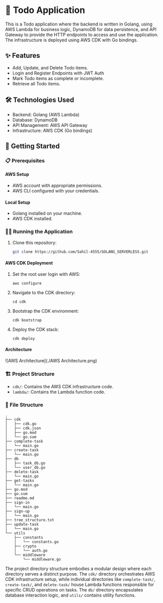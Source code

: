 # 📝 Todo Application

This is a Todo application where the backend is written in Golang, using AWS Lambda for business logic, DynamoDB for data persistence, and API Gateway to provide the HTTP endpoints to access and use the application. The infrastructure is deployed using AWS CDK with Go bindings.

## ✨ Features

- Add, Update, and Delete Todo items.
- Login and Register Endpoints with JWT Auth
- Mark Todo items as complete or incomplete.
- Retrieve all Todo items.

## 🛠️ Technologies Used

- Backend: Golang (AWS Lambda)
- Database: DynamoDB
- API Management: AWS API Gateway
- Infrastructure: AWS CDK (Go bindings)

## 🚀 Getting Started

### 📋 Prerequisites

#### AWS Setup
- AWS account with appropriate permissions.
- AWS CLI configured with your credentials.

#### Local Setup
- Golang installed on your machine.
- AWS CDK installed.

### 🏃‍♂️ Running the Application

1. Clone this repository:

    ```bash
    git clone https://github.com/Sahil-4555/GOLANG_SERVERLESS.git
    ```

#### AWS CDK Deployment

1. Set the root user login with AWS:

    ```
    aws configure
    ```
2. Navigate to the CDK directory:

    ```
    cd cdk
    ```
3. Bootstrap the CDK environment:

    ```
    cdk bootstrap
    ```
4. Deploy the CDK stack:

    ```
    cdk deploy
    ```
#### Architecture

![AWS Architecture](./AWS Architecture.png)


### 🏗️ Project Structure

- `cdk/`: Contains the AWS CDK infrastructure code.
- `lambda/`: Contains the Lambda function code.

### 📂 File Structure

```
.
├── cdk
│   ├── cdk.go
│   ├── cdk.json
│   ├── go.mod
│   └── go.sum
├── complete-task
│   └── main.go
├── create-task
│   └── main.go
├── db
│   ├── task_db.go
│   └── user_db.go
├── delete-task
│   └── main.go
├── get-tasks
│   └── main.go
├── go.mod
├── go.sum
├── readme.md
├── sign-in
│   └── main.go
├── sign-up
│   └── main.go
├── tree_structure.txt
├── update-task
│   └── main.go
└── utils
    ├── constants
    │   └── constants.go
    ├── crypto
    │   └── auth.go
    └── middleware
        └── middleware.go
```

The project directory structure embodies a modular design where each directory serves a distinct purpose. The `cdk/` directory orchestrates AWS CDK infrastructure setup, while individual directories like `complete-task/`, `create-task/`, and `delete-task/` house Lambda functions responsible for specific CRUD operations on tasks. The `db/` directory encapsulates database interaction logic, and `utils/` contains utility functions.

